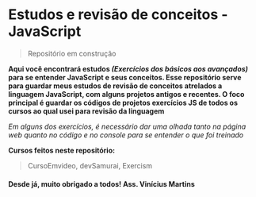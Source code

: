 # Estudos e revisão de conceitos - JavaScript
> Repositório em construção

**Aqui você encontrará estudos *(Exercícios dos básicos aos avançados)* para se entender JavaScript e seus conceitos. Esse repositório serve para guardar meus estudos de revisão de conceitos atrelados a linguagem JavaScript, com alguns projetos antigos e recentes. O foco principal é guardar os códigos de projetos exercícios JS de todos os cursos ao qual usei para revisão da linguagem**

*Em alguns dos exercícios, é necessário dar uma olhada tanto na página web quanto no código e no console para se entender o que foi treinado*

**Cursos feitos neste repositório:** 
> CursoEmvideo, devSamurai, Exercism

#### Desde já, muito obrigado a todos! Ass. Vinícius Martins
